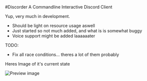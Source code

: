 #Discorder A Commandline Interactive Discord Client

Yup, very much in development.

 - Should be light on resource usage aswell
 - Just started so not much added, and what is is somewhat buggy
 - Voice support might be added laaaaaater

TODO:

 - Fix all race conditions... theres a lot of them probably

Heres Image of it's current state

![Preview image](https://dl.dropboxusercontent.com/u/17487167/screenshots/2016-03-15T05%3A47%3A51%2B01%3A00.png)
